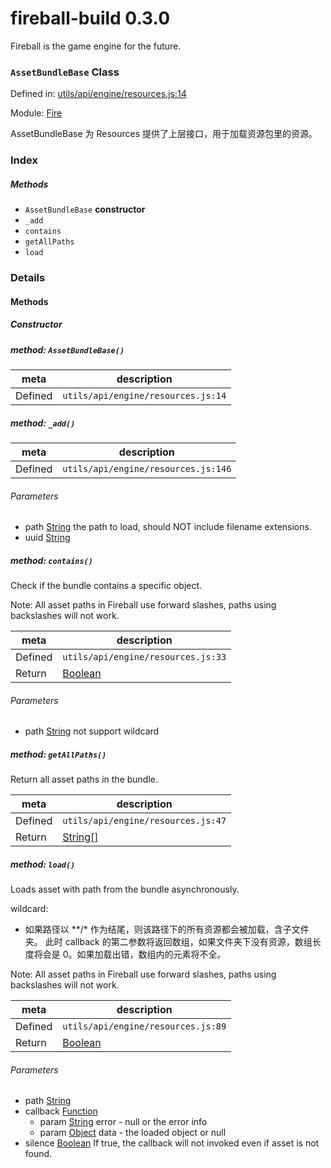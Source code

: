 
# fireball-build 0.3.0

Fireball is the game engine for the future.

### `AssetBundleBase` Class


Defined in: [utils/api/engine/resources.js:14](../files/utils/api/engine/resources.js.js)

Module: [Fire](../modules/Fire.md)




AssetBundleBase 为 Resources 提供了上层接口，用于加载资源包里的资源。

### Index



##### Methods

  - `AssetBundleBase` **constructor**
  - `_add`
  - `contains`
  - `getAllPaths`
  - `load`





### Details




<!-- Method Block -->
#### Methods

##### Constructor

##### method: `AssetBundleBase()`



| meta | description |
|------|-------------|
| Defined | `utils/api/engine/resources.js:14` |



##### method: `_add()`



| meta | description |
|------|-------------|
| Defined | `utils/api/engine/resources.js:146` |

###### Parameters
- path <a href="https://developer.mozilla.org/en/JavaScript/Reference/Global_Objects/String" class="crosslink external" target="_blank">String</a> the path to load, should NOT include filename extensions.
- uuid <a href="https://developer.mozilla.org/en/JavaScript/Reference/Global_Objects/String" class="crosslink external" target="_blank">String</a>  


##### method: `contains()`

Check if the bundle contains a specific object.

Note:
All asset paths in Fireball use forward slashes, paths using backslashes will not work.

| meta | description |
|------|-------------|
| Defined | `utils/api/engine/resources.js:33` |
| Return 		 | <a href="https://developer.mozilla.org/en/JavaScript/Reference/Global_Objects/Boolean" class="crosslink external" target="_blank">Boolean</a> 

###### Parameters
- path <a href="https://developer.mozilla.org/en/JavaScript/Reference/Global_Objects/String" class="crosslink external" target="_blank">String</a> not support wildcard


##### method: `getAllPaths()`

Return all asset paths in the bundle.

| meta | description |
|------|-------------|
| Defined | `utils/api/engine/resources.js:47` |
| Return 		 | <a href="https://developer.mozilla.org/en/JavaScript/Reference/Global_Objects/String" class="crosslink external" target="_blank">String[]</a> 



##### method: `load()`

Loads asset with path from the bundle asynchronously.

wildcard:
- 如果路径以 &#42;&#42;&#47;&#42; 作为结尾，则该路径下的所有资源都会被加载，含子文件夹。
  此时 callback 的第二参数将返回数组，如果文件夹下没有资源，数组长度将会是 0。如果加载出错，数组内的元素将不全。

Note:
All asset paths in Fireball use forward slashes, paths using backslashes will not work.

| meta | description |
|------|-------------|
| Defined | `utils/api/engine/resources.js:89` |
| Return 		 | <a href="https://developer.mozilla.org/en/JavaScript/Reference/Global_Objects/Boolean" class="crosslink external" target="_blank">Boolean</a> 

###### Parameters
- path <a href="https://developer.mozilla.org/en/JavaScript/Reference/Global_Objects/String" class="crosslink external" target="_blank">String</a>  
- callback <a href="https://developer.mozilla.org/en/JavaScript/Reference/Global_Objects/Function" class="crosslink external" target="_blank">Function</a>  
	- param <a href="https://developer.mozilla.org/en/JavaScript/Reference/Global_Objects/String" class="crosslink external" target="_blank">String</a> error - null or the error info
	- param <a href="https://developer.mozilla.org/en/JavaScript/Reference/Global_Objects/Object" class="crosslink external" target="_blank">Object</a> data - the loaded object or null
- silence <a href="https://developer.mozilla.org/en/JavaScript/Reference/Global_Objects/Boolean" class="crosslink external" target="_blank">Boolean</a> If true, the callback will not invoked even if asset is not found.



